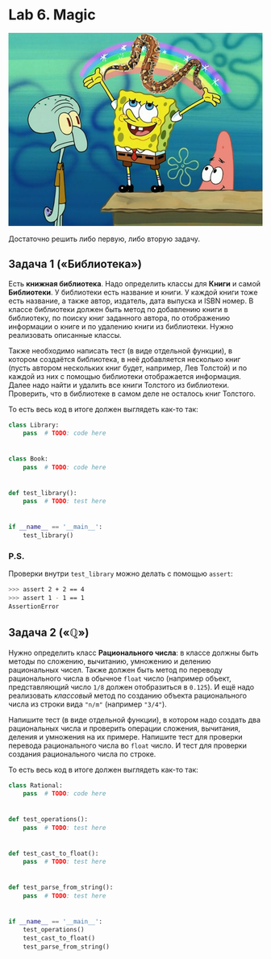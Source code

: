 # Lab 6. Magic

![](./images/SpongeBob-Pythonbow.png)

Достаточно решить либо первую, либо вторую задачу.


## Задача 1 («‎Библиотека»‎)

Есть **книжная библиотека**.
Надо определить классы для **Книги** и самой **Библиотеки**.
У библиотеки есть название и книги.
У каждой книги тоже есть название, а также автор, издатель, дата выпуска и ISBN номер.
В классе библиотеки должен быть метод по добавлению книги в библиотеку, по поиску книг заданного автора, по отображению информации о книге и по удалению книги из библиотеки.
Нужно реализовать описанные классы.

Также необходимо написать тест (в виде отдельной функции), в котором создаётся библиотека, в неё добавляется несколько книг (пусть автором нескольких книг будет, например, Лев Толстой) и по каждой из них с помощью библиотеки отображается информация.
Далее надо найти и удалить все книги Толстого из библиотеки.
Проверить, что в библиотеке в самом деле не осталось книг Толстого.

То есть весь код в итоге должен выглядеть как-то так:
```python
class Library:
    pass  # TODO: code here


class Book:
    pass  # TODO: code here


def test_library():
    pass  # TODO: test here


if __name__ == '__main__':
    test_library()
```

### P.S.

Проверки внутри `test_library` можно делать с помощью `assert`:
```bash
>>> assert 2 + 2 == 4
>>> assert 1 - 1 == 1
AssertionError
```


## Задача 2 («‎ℚ»‎)

Нужно определить класс **Рационального числа**: в классе должны быть методы по сложению, вычитанию, умножению и делению рациональных чисел.
Также должен быть метод по переводу рационального числа в обычное `float` число (например объект, представляющий число `1/8` должен отобразиться в `0.125`).
И ещё надо реализовать *классовый* метод по созданию объекта рационального числа из строки вида `"n/m"` (например `"3/4"`).

Напишите тест (в виде отдельной функции), в котором надо создать два рациональных числа и проверить операции сложения, вычитания, деления и умножения на их примере.
Напишите тест для проверки перевода рационального числа во `float` число.
И тест для проверки создания рационального числа по строке.

То есть весь код в итоге должен выглядеть как-то так:
```python
class Rational:
    pass  # TODO: code here


def test_operations():
    pass  # TODO: test here


def test_cast_to_float():
    pass  # TODO: test here


def test_parse_from_string():
    pass  # TODO: test here


if __name__ == '__main__':
    test_operations()
    test_cast_to_float()
    test_parse_from_string()
```
